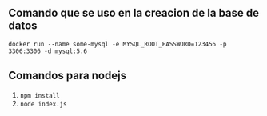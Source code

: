 ## Comando que se uso en la creacion de la base de datos

`docker run --name some-mysql -e MYSQL_ROOT_PASSWORD=123456 -p 3306:3306 -d mysql:5.6`

## Comandos para nodejs

1. `npm install`
2. `node index.js`
